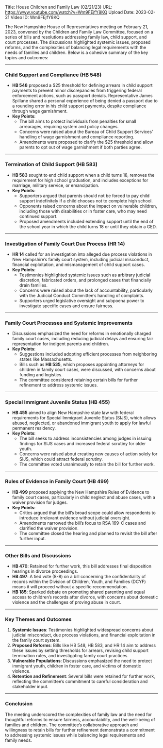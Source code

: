 Title: House Children and Family Law (02/21/23)
URL: https://www.youtube.com/watch?v=Wm9FEjfY8KQ
Upload Date: 2023-02-21
Video ID: Wm9FEjfY8KQ

The New Hampshire House of Representatives meeting on February 21, 2023, convened by the Children and Family Law Committee, focused on a series of bills and resolutions addressing family law, child support, and court processes. The discussions highlighted systemic issues, proposed reforms, and the complexities of balancing legal requirements with the needs of families and children. Below is a cohesive summary of the key topics and outcomes:

---

### **Child Support and Compliance (HB 548)**
- **HB 548** proposed a $25 threshold for defining arrears in child support payments to prevent minor discrepancies from triggering federal enforcement actions, such as passport denials. Representative James Spillane shared a personal experience of being denied a passport due to a rounding error in his child support payments, despite compliance through wage garnishment.
- **Key Points**:
  - The bill aims to protect individuals from penalties for small arrearages, requiring system and policy changes.
  - Concerns were raised about the Bureau of Child Support Services’ handling of wage garnishment and compliance reporting.
  - Amendments were proposed to clarify the $25 threshold and allow parents to opt out of wage garnishment if both parties agree.

---

### **Termination of Child Support (HB 583)**
- **HB 583** sought to end child support when a child turns 18, removes the requirement for high school graduation, and includes exceptions for marriage, military service, or emancipation.
- **Key Points**:
  - Supporters argued that parents should not be forced to pay child support indefinitely if a child chooses not to complete high school.
  - Opponents raised concerns about the impact on vulnerable children, including those with disabilities or in foster care, who may need continued support.
  - Proposed amendments included extending support until the end of the school year in which the child turns 18 or until they obtain a GED.

---

### **Investigation of Family Court Due Process (HR 14)**
- **HR 14** called for an investigation into alleged due process violations in New Hampshire’s family court system, including judicial misconduct, financial exploitation, and mismanagement of child support cases.
- **Key Points**:
  - Testimonies highlighted systemic issues such as arbitrary judicial discretion, fabricated orders, and prolonged cases that financially drain families.
  - Concerns were raised about the lack of accountability, particularly with the Judicial Conduct Committee’s handling of complaints.
  - Supporters urged legislative oversight and subpoena power to investigate specific cases and ensure fairness.

---

### **Family Court Processes and Systemic Improvements**
- Discussions emphasized the need for reforms in emotionally charged family court cases, including reducing judicial delays and ensuring fair representation for indigent parents and children.
- **Key Points**:
  - Suggestions included adopting efficient processes from neighboring states like Massachusetts.
  - Bills such as **HB 535**, which proposes appointing attorneys for children in family court cases, were discussed, with concerns about funding and logistics.
  - The committee considered retaining certain bills for further refinement to address systemic issues.

---

### **Special Immigrant Juvenile Status (HB 455)**
- **HB 455** aimed to align New Hampshire state law with federal requirements for Special Immigrant Juvenile Status (SIJS), which allows abused, neglected, or abandoned immigrant youth to apply for lawful permanent residency.
- **Key Points**:
  - The bill seeks to address inconsistencies among judges in issuing findings for SIJS cases and increased federal scrutiny for older youth.
  - Concerns were raised about creating new causes of action solely for SIJS, which could attract federal scrutiny.
  - The committee voted unanimously to retain the bill for further work.

---

### **Rules of Evidence in Family Court (HB 499)**
- **HB 499** proposed applying the New Hampshire Rules of Evidence to family court cases, particularly in child neglect and abuse cases, with a waiver provision for judges.
- **Key Points**:
  - Critics argued that the bill’s broad scope could allow respondents to introduce irrelevant evidence without judicial oversight.
  - Amendments narrowed the bill’s focus to RSA 169-C cases and clarified the waiver provision.
  - The committee closed the hearing and planned to revisit the bill after further input.

---

### **Other Bills and Discussions**
- **HB 470**: Retained for further work, this bill addresses final disposition hearings in divorce proceedings.
- **HB 497**: A tied vote (8-8) on a bill concerning the confidentiality of records within the Division of Children, Youth, and Families (DCYF) means it will proceed without a specific recommendation.
- **HB 185**: Sparked debate on promoting shared parenting and equal access to children’s records after divorce, with concerns about domestic violence and the challenges of proving abuse in court.

---

### **Key Themes and Outcomes**
1. **Systemic Issues**: Testimonies highlighted widespread concerns about judicial misconduct, due process violations, and financial exploitation in the family court system.
2. **Proposed Reforms**: Bills like HB 548, HB 583, and HR 14 aim to address these issues by setting thresholds for arrears, revising child support termination rules, and investigating family court practices.
3. **Vulnerable Populations**: Discussions emphasized the need to protect immigrant youth, children in foster care, and victims of domestic violence.
4. **Retention and Refinement**: Several bills were retained for further work, reflecting the committee’s commitment to careful consideration and stakeholder input.

---

### **Conclusion**
The meeting underscored the complexities of family law and the need for thoughtful reforms to ensure fairness, accountability, and the well-being of families and children. The committee’s collaborative approach and willingness to retain bills for further refinement demonstrate a commitment to addressing systemic issues while balancing legal requirements and family needs.